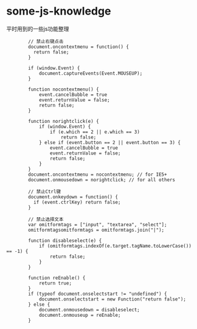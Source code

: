 # some-js-knowledge  
平时用到的一些js功能整理  
  
			// 禁止右键点击  
			document.oncontextmenu = function() {  
			  return false;  
			}  

			if (window.Event) {
				document.captureEvents(Event.MOUSEUP);
			}

			function nocontextmenu() {
				event.cancelBubble = true
				event.returnValue = false;
				return false;
			}

			function norightclick(e) {
				if (window.Event) {
					if (e.which == 2 || e.which == 3)
						return false;
				} else if (event.button == 2 || event.button == 3) {
					event.cancelBubble = true
					event.returnValue = false;
					return false;
				}
			}
			document.oncontextmenu = nocontextmenu; // for IE5+
			document.onmousedown = norightclick; // for all others
			
			// 禁止Ctrl键  
			document.onkeydown = function() {  
			  if (event.ctrlKey) return false;  
			}  
			
			// 禁止选择文本
			var omitformtags = ["input", "textarea", "select"];
			omitformtagsomitformtags = omitformtags.join("|");

			function disableselect(e) {
				if (omitformtags.indexOf(e.target.tagName.toLowerCase()) == -1) {
					return false;
				}
			}

			function reEnable() {
				return true;
			}
			if (typeof document.onselectstart != "undefined") {
				document.onselectstart = new Function("return false");
			} else {
				document.onmousedown = disableselect;
				document.onmouseup = reEnable;
			}

